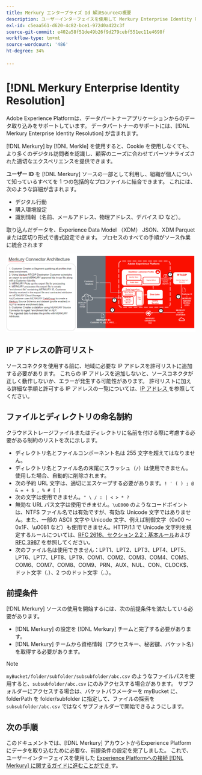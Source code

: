 ```yaml
---
title: Merkury エンタープライズ Id 解決Sourceの概要
description: ユーザーインターフェイスを使用して Merkury Enterprise Identity Resolution をAdobe Experience Platformに接続する方法を説明します。
exl-id: c5eaa561-d620-4c82-bce1-972d0a422c3f
source-git-commit: e402a58f51de49b26f9d279cebf551ec11e4698f
workflow-type: tm+mt
source-wordcount: '486'
ht-degree: 34%

---
```


# [!DNL Merkury Enterprise Identity Resolution]

Adobe Experience Platformは、データパートナーアプリケーションからのデータ取り込みをサポートしています。 データパートナーのサポートには、[!DNL Merkury Enterprise Identity Resolution] が含まれます。

[!DNL Merkury] by [!DNL Merkle] を使用すると、Cookie を使用しなくても、より多くのデジタル訪問者を認識し、顧客のニーズに合わせてパーソナライズされた適切なエクスペリエンスを提供できます。

**ユーザー ID** を [!DNL Merkury] ソースの一部として利用し、組織が個人について知っているすべてを 1 つの包括的なプロファイルに結合できます。 これには、次のような詳細が含まれます。

- デジタル行動
- 購入環境設定
- 識別情報（名前、メールアドレス、物理アドレス、デバイス ID など）。

取り込んだデータを、Experience Data Model （XDM） JSON、XDM Parquet または区切り形式で書式設定できます。 プロセスのすべての手順がソース作業に統合されます

![Merkury ソースのデータ処理ワークフローの図。](../../images/tutorials/create/merkury-enterprise-identity-resolution-assets/architecture.png)

## IP アドレスの許可リスト

ソースコネクタを使用する前に、地域に必要な IP アドレスを許可リストに追加する必要があります。 これらの IP アドレスを追加しないと、ソースコネクタが正しく動作しないか、エラーが発生する可能性があります。 許可リストに加える詳細な手順と許可する IP アドレスの一覧については、[IP アドレス ](../../ip-address-allow-list.md) を参照してください。

## ファイルとディレクトリの命名制約

クラウドストレージファイルまたはディレクトリに名前を付ける際に考慮する必要がある制約のリストを次に示します。

- ディレクトリ名とファイルコンポーネント名は 255 文字を超えてはなりません。
- ディレクトリ名とファイル名の末尾にスラッシュ（`/`）は使用できません。使用した場合、自動的に削除されます。
- 次の予約 URL 文字は、適切にエスケープする必要があります。`! ' ( ) ; @ & = + $ , % # [ ]`
- 次の文字は使用できません。`" \ / : | < > * ?`
- 無効な URL パス文字は使用できません。`\uE000` のようなコードポイントは、NTFS ファイル名では有効ですが、有効な Unicode 文字ではありません。また、一部の ASCII 文字や Unicode 文字、例えば制御文字（0x00 ～ 0x1F、\u0081 など）も使用できません。HTTP/1.1 で Unicode 文字列を規定するルールについては、[RFC 2616、セクション 2.2：基本ルール](https://www.ietf.org/rfc/rfc2616.txt)および [RFC 3987](https://www.ietf.org/rfc/rfc3987.txt) を参照してください。
- 次のファイル名は使用できません：LPT1、LPT2、LPT3、LPT4、LPT5、LPT6、LPT7、LPT8、LPT9、COM1、COM2、COM3、COM4、COM5、COM6、COM7、COM8、COM9、PRN、AUX、NUL、CON、CLOCK$、ドット文字（.）、2 つのドット文字（..）。

## 前提条件

[!DNL Merkury] ソースの使用を開始するには、次の前提条件を満たしている必要があります。

- [!DNL Merkury] の設定を [!DNL Merkury] チームと完了する必要があります。
- [!DNL Merkury] チームから資格情報（アクセスキー、秘密鍵、バケット名）を取得する必要があります。 

>[!NOTE]
>
>`myBucket/folder/subfolder/subsubfolder/abc.csv` のようなファイルパスを使用すると、`subsubfolder/abc.csv` にのみアクセスする場合があります。 サブフォルダーにアクセスする場合は、バケットパラメーターを myBucket に、folderPath を folder/subfolder に指定して、ファイルの探索を `subsubfolder/abc.csv` ではなくサブフォルダーで開始できるようにします。

## 次の手順

このドキュメントでは、[!DNL Merkury] アカウントからExperience Platformにデータを取り込むために必要な、前提条件の設定を完了しました。 これで、ユーザーインターフェイスを使用した [Experience Platformへの接続  [!DNL Merkury]  に関するガイドに進むことができ ](../../tutorials/ui/create/data-partners/merkury.md) す。
